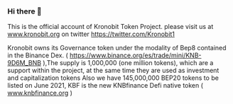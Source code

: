 
### Hi there 👋

<!--
**kronobit/Kronobit** is a ✨ _special_ ✨ repository because its `README.md` (this file) appears on your GitHub profile.

Here are some ideas to get you started:

- 🔭 I’m currently working on ...
- 🌱 I’m currently learning ...
- 👯 I’m looking to collaborate on ...
- 🤔 I’m looking for help with ...
- 💬 Ask me about ...
- 📫 How to reach me: ...
- 😄 Pronouns: ...
- ⚡ Fun fact: ...
-->
This is the official account of Kronobit Token Project. please visit us at www.kronobit.org 
on twitter https://twitter.com/Kronobit1 

Kronobit owns its Governance token under the modality of Bep8 contained in the Binance Dex. ( https://www.binance.org/es/trade/mini/KNB-9D6M_BNB ),The supply is 1,000,000 (one million tokens), which are a support within the project, at the same time they are used as investment and capitalization tokens
Also we have 145,000,000 BEP20 tokens to be listed on June 2021, KBF is the new KNBfinance Defi native token ( www.knbfinance.org ) 
